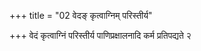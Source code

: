+++
title = "02 वेदङ् कृत्वाग्निम् परिस्तीर्य"

+++
वेदं कृत्वाग्निं परिस्तीर्य पाणिप्रक्षालनादि कर्म प्रतिपद्यते २